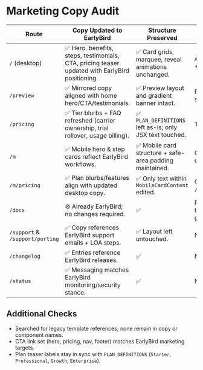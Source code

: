 # Marketing Copy Audit

| Route | Copy Updated to EarlyBird | Structure Preserved | Notes |
|-------|---------------------------|---------------------|-------|
| `/` (desktop) | ✅ Hero, benefits, steps, testimonials, CTA, pricing teaser updated with EarlyBird positioning. | ✅ Card grids, marquee, reveal animations unchanged. | `AuthModalTriggerButton` + `LogoBadge` untouched. |
| `/preview` | ✅ Mirrored copy aligned with home hero/CTA/testimonials. | ✅ Preview layout and gradient banner intact. | Pricing teaser uses same plan labels. |
| `/pricing` | ✅ Tier blurbs + FAQ refreshed (carrier ownership, trial rollover, usage billing). | ✅ `PLAN_DEFINITIONS` left as-is; only JSX text touched. | Tooltip hints preserved. |
| `/m` | ✅ Mobile hero & step cards reflect EarlyBird workflows. | ✅ Mobile card structure + safe-area padding maintained. | CTA destinations unchanged. |
| `/m/pricing` | ✅ Plan blurbs/features align with updated desktop copy. | ✅ Only text within `MobileCardContent` edited. | CTA remains `/m/dashboard/billing`. |
| `/docs` | ⚙️ Already EarlyBird; no changes required. | ✅ | References managed telephony + security guardrails. |
| `/support` & `/support/porting` | ✅ Copy references EarlyBird support emails + LOA steps. | ✅ Layout left untouched. | No new assets. |
| `/changelog` | ✅ Entries reference EarlyBird releases. | ✅ | No edits needed. |
| `/status` | ✅ Messaging matches EarlyBird monitoring/security stance. | ✅ | No changes needed. |

## Additional Checks
- Searched for legacy template references; none remain in copy or component names.
- CTA link set (hero, pricing, nav, footer) matches EarlyBird marketing targets.
- Plan teaser labels stay in sync with `PLAN_DEFINITIONS` (`Starter`, `Professional`, `Growth`, `Enterprise`).
